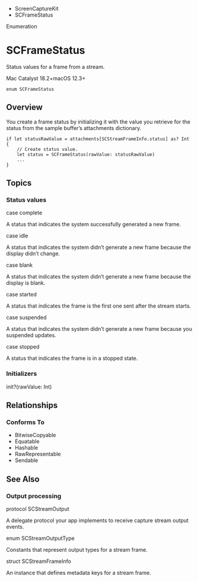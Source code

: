 

- ScreenCaptureKit
-  SCFrameStatus 

Enumeration

# SCFrameStatus

Status values for a frame from a stream.

Mac Catalyst 18.2+macOS 12.3+

``` source
enum SCFrameStatus
```

## Overview

You create a frame status by initializing it with the value you retrieve for the status from the sample buffer’s attachments dictionary.

```
if let statusRawValue = attachments[SCStreamFrameInfo.status] as? Int {
    // Create status value.
    let status = SCFrameStatus(rawValue: statusRawValue)
    ...
}
```

## Topics

### Status values

case complete

A status that indicates the system successfully generated a new frame.

case idle

A status that indicates the system didn’t generate a new frame because the display didn’t change.

case blank

A status that indicates the system didn’t generate a new frame because the display is blank.

case started

A status that indicates the frame is the first one sent after the stream starts.

case suspended

A status that indicates the system didn’t generate a new frame because you suspended updates.

case stopped

A status that indicates the frame is in a stopped state.

### Initializers

init?(rawValue: Int)

## Relationships

### Conforms To

- BitwiseCopyable
- Equatable
- Hashable
- RawRepresentable
- Sendable

## See Also

### Output processing

protocol SCStreamOutput

A delegate protocol your app implements to receive capture stream output events.

enum SCStreamOutputType

Constants that represent output types for a stream frame.

struct SCStreamFrameInfo

An instance that defines metadata keys for a stream frame.

